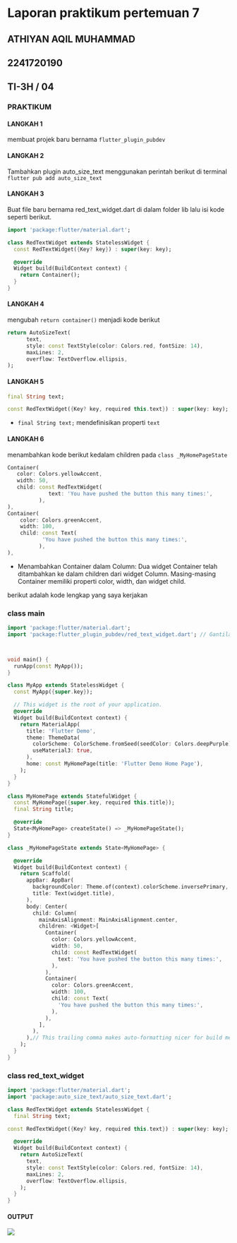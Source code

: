 # Laporan praktikum pertemuan 7

## ATHIYAN AQIL MUHAMMAD

## 2241720190

## TI-3H / 04

### PRAKTIKUM

#### LANGKAH 1

membuat projek baru bernama ``` flutter_plugin_pubdev ```

#### LANGKAH 2

Tambahkan plugin auto_size_text menggunakan perintah berikut di terminal
``` flutter pub add auto_size_text ```


#### LANGKAH 3

Buat file baru bernama red_text_widget.dart di dalam folder lib lalu isi kode seperti berikut.

``` dart
import 'package:flutter/material.dart';

class RedTextWidget extends StatelessWidget {
  const RedTextWidget({Key? key}) : super(key: key);

  @override
  Widget build(BuildContext context) {
    return Container();
  }
}
```

#### LANGKAH 4

mengubah ```return container()``` menjadi kode berikut
``` dart
return AutoSizeText(
      text,
      style: const TextStyle(color: Colors.red, fontSize: 14),
      maxLines: 2,
      overflow: TextOverflow.ellipsis,
);
```

#### LANGKAH 5

``` dart
final String text;

const RedTextWidget({Key? key, required this.text}) : super(key: key);
```
- ```final String text;``` mendefinisikan properti ```text```


#### LANGKAH 6

menambahkan kode berikut kedalam children pada ```class _MyHomePageState```

``` dart
Container(
   color: Colors.yellowAccent,
   width: 50,
   child: const RedTextWidget(
             text: 'You have pushed the button this many times:',
          ),
),
Container(
    color: Colors.greenAccent,
    width: 100,
    child: const Text(
           'You have pushed the button this many times:',
          ),
),
```
- Menambahkan Container dalam Column: Dua widget Container telah ditambahkan ke dalam children dari widget Column. Masing-masing Container memiliki properti color, width, dan widget child.

berikut adalah kode lengkap yang saya kerjakan

### class main

``` dart
import 'package:flutter/material.dart';
import 'package:flutter_plugin_pubdev/red_text_widget.dart'; // Gantilah dengan path yang benar



void main() {
  runApp(const MyApp());
}

class MyApp extends StatelessWidget {
  const MyApp({super.key});

  // This widget is the root of your application.
  @override
  Widget build(BuildContext context) {
    return MaterialApp(
      title: 'Flutter Demo',
      theme: ThemeData(
        colorScheme: ColorScheme.fromSeed(seedColor: Colors.deepPurple),
        useMaterial3: true,
      ),
      home: const MyHomePage(title: 'Flutter Demo Home Page'),
    );
  }
}

class MyHomePage extends StatefulWidget {
  const MyHomePage({super.key, required this.title});
  final String title;

  @override
  State<MyHomePage> createState() => _MyHomePageState();
}

class _MyHomePageState extends State<MyHomePage> {

  @override
  Widget build(BuildContext context) {
    return Scaffold(
      appBar: AppBar(
        backgroundColor: Theme.of(context).colorScheme.inversePrimary,
        title: Text(widget.title),
      ),
      body: Center(
        child: Column(
          mainAxisAlignment: MainAxisAlignment.center,
          children: <Widget>[
            Container(
              color: Colors.yellowAccent,
              width: 50,
              child: const RedTextWidget(
                text: 'You have pushed the button this many times:',
              ),
            ),
            Container(
              color: Colors.greenAccent,
              width: 100,
              child: const Text(
                'You have pushed the button this many times:',
              ),
            ),
          ],
        ),
      ),// This trailing comma makes auto-formatting nicer for build methods.
    );
  }
}

```

### class red_text_widget ###

``` dart
import 'package:flutter/material.dart';
import 'package:auto_size_text/auto_size_text.dart';

class RedTextWidget extends StatelessWidget {
  final String text;

const RedTextWidget({Key? key, required this.text}) : super(key: key);

  @override
  Widget build(BuildContext context) {
    return AutoSizeText(
      text,
      style: const TextStyle(color: Colors.red, fontSize: 14),
      maxLines: 2,
      overflow: TextOverflow.ellipsis,
    );
  }
}

```

#### OUTPUT ####
<img src ="images/hasil.png">